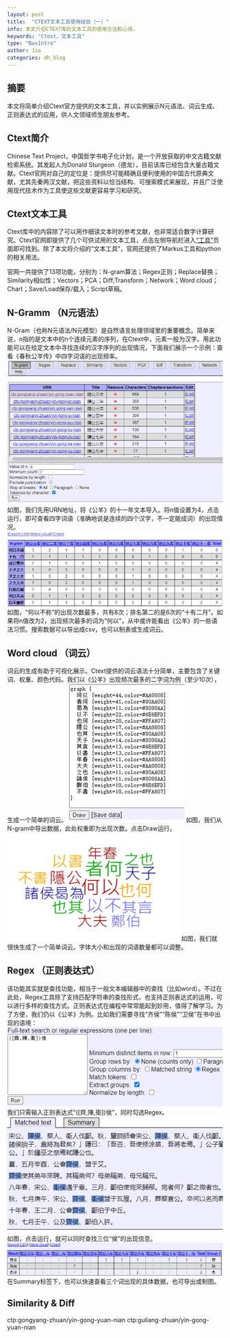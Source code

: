 ```yaml
---
layout: post
title:  "CTEXT文本工具使用经验（一）"
info: 本文介绍CTEXT库的文本工具的使用方法和心得。
keywords: "Ctext，文本工具"
type: "BasIntro"
author: Jia
categories: dh_blog
---
```


## 摘要

本文将简单介绍Ctext官方提供的文本工具，并以实例展示N元语法、词云生成、正则表达式的应用，供人文领域师生朋友参考。

## Ctext简介

Chinese Text Project，中国哲学书电子化计划，是一个开放获取的中文古籍文献检索系统。其发起人为Donald Sturgeon（德龙），目前该库已经包含大量古籍文献。Ctext官网对自己的定位是：提供尽可能精确且便利使用的中国古代原典文献，尤其先秦两汉文献，把这些资料以恰当结构、可搜索模式来展现，并且广泛使用现代技术作为工具使这些文献更容易学习和研究。

## Ctext文本工具

Ctext库中的内容除了可以用作细读文本时的参考文献，也非常适合数字计算研究。Ctext官网即提供了几个可供试用的文本工具，点击左侧导航栏进入[“工具”](https://ctext.org/tools/zhs)页面即可找到。除了本文将介绍的“文本工具”，官网还提供了Markus工具和python的相关用法。

官网一共提供了13项功能，分别为：N-gram算法；Regex正则；Replace替换；Similarity相似性；Vectors；PCA；Diff;Transform；Network；Word cloud；Chart；Save/Load保存/载入；Script草稿。

## N-Gramm （N元语法）

N-Gram（也称N元语法/N元模型）是自然语言处理领域里的重要概念。简单来说，n指的是文本中的n个连续元素的序列，在Ctext中，元素一般为汉字。用此功能可以在给定文本中寻找连续的汉字序列的出现情况，下面我们展示一个示例：查看《春秋公羊传》中四字词语的出现频率。
![image](https://raw.githubusercontent.com/DHHD2022/DHHD2022.GitHub.io/main/pics/2022-05-01/ngram1.png)
如图，我们先用URN地址，将《公羊》的十一年文本导入。将n值设置为4，点击运行，即可查看四字词语（准确地说是连续的四个汉字，不一定能成词）的出现情况。
![image](https://raw.githubusercontent.com/DHHD2022/DHHD2022.GitHub.io/main/pics/2022-05-01/ngram2.png)
如图，“何以不称”的出现次数最多，共有8次；排名第二的是6次的“十有二月”。如果将n值改为2，出现频次最多的词为“何以”，从中或许能看出《公羊》的一些语法习惯。搜索数据可以导出成csv，也可以制表或生成词云。

## Word cloud （词云）

词云的生成有助于可视化展示。Ctext提供的词云语法十分简单，主要包含了关键词、权重、颜色代码。我们以《公羊》出现频次最多的二字词为例（至少10次），生成一个简单的词云。
![image](https://raw.githubusercontent.com/DHHD2022/DHHD2022.GitHub.io/main/pics/2022-05-01/wc1.png)
如图，我们从N-gram中导出数据，此处权重即为出现次数。点击Draw运行。
![image](https://raw.githubusercontent.com/DHHD2022/DHHD2022.GitHub.io/main/pics/2022-05-01/wc2.png)
如图，我们就很快生成了一个简单词云。字体大小和出现的词语数量都可以调整。

## Regex （正则表达式）

该功能其实就是查找功能，相当于一般文本编辑器中的查找（比如word）。不过在此处，Regex工具除了支持匹配字符串的查找形式，也支持正则表达式的运用，可以进行多样的查找方式。正则表达式在编程中常常能起到妙用，值得了解学习。为了方便，我们仍以《公羊》为例。比如我们需要寻找“齐侯”“陈侯”“卫侯”在书中出现的语境：
![image](https://raw.githubusercontent.com/DHHD2022/DHHD2022.GitHub.io/main/pics/2022-05-01/regex1.png)
我们只需输入正则表达式“(\[齊,陳,衛\])侯”，同时勾选Regex。
![image](https://raw.githubusercontent.com/DHHD2022/DHHD2022.GitHub.io/main/pics/2022-05-01/regex2.png)
如图，点击运行，就可以同时查找三位“侯”的出现信息。
![image](https://raw.githubusercontent.com/DHHD2022/DHHD2022.GitHub.io/main/pics/2022-05-01/regex3.png)
在Summary标签下，也可以快速查看三个词出现的具体数据，也可导出或制图。

## Similarity & Diff
ctp:gongyang-zhuan/yin-gong-yuan-nian
ctp:guliang-zhuan/yin-gong-yuan-nian